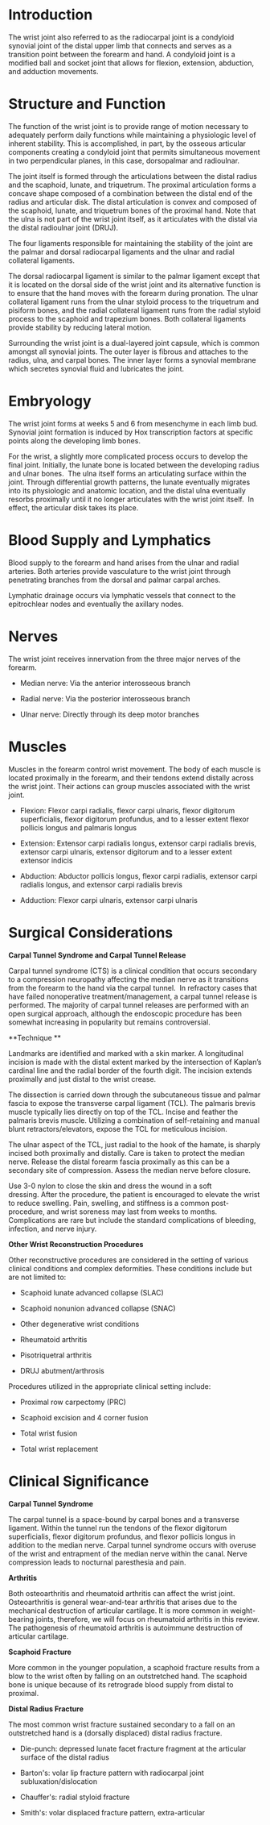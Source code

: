 # Introduction

The wrist joint also referred to as the radiocarpal joint is a condyloid synovial joint of the distal upper limb that connects and serves as a transition point between the forearm and hand. A condyloid joint is a modified ball and socket joint that allows for flexion, extension, abduction, and adduction movements.

# Structure and Function

The function of the wrist joint is to provide range of motion necessary to adequately perform daily functions while maintaining a physiologic level of inherent stability. This is accomplished, in part, by the osseous articular components creating a condyloid joint that permits simultaneous movement in two perpendicular planes, in this case, dorsopalmar and radioulnar.

The joint itself is formed through the articulations between the distal radius and the scaphoid, lunate, and triquetrum. The proximal articulation forms a concave shape composed of a combination between the distal end of the radius and articular disk. The distal articulation is convex and composed of the scaphoid, lunate, and triquetrum bones of the proximal hand. Note that the ulna is not part of the wrist joint itself, as it articulates with the distal via the distal radioulnar joint (DRUJ).

The four ligaments responsible for maintaining the stability of the joint are the palmar and dorsal radiocarpal ligaments and the ulnar and radial collateral ligaments.

The dorsal radiocarpal ligament is similar to the palmar ligament except that it is located on the dorsal side of the wrist joint and its alternative function is to ensure that the hand moves with the forearm during pronation. The ulnar collateral ligament runs from the ulnar styloid process to the triquetrum and pisiform bones, and the radial collateral ligament runs from the radial styloid process to the scaphoid and trapezium bones. Both collateral ligaments provide stability by reducing lateral motion.

Surrounding the wrist joint is a dual-layered joint capsule, which is common amongst all synovial joints. The outer layer is fibrous and attaches to the radius, ulna, and carpal bones. The inner layer forms a synovial membrane which secretes synovial fluid and lubricates the joint.

# Embryology

The wrist joint forms at weeks 5 and 6 from mesenchyme in each limb bud. Synovial joint formation is induced by Hox transcription factors at specific points along the developing limb bones.

For the wrist, a slightly more complicated process occurs to develop the final joint. Initially, the lunate bone is located between the developing radius and ulnar bones.  The ulna itself forms an articulating surface within the joint. Through differential growth patterns, the lunate eventually migrates into its physiologic and anatomic location, and the distal ulna eventually resorbs proximally until it no longer articulates with the wrist joint itself.  In effect, the articular disk takes its place.

# Blood Supply and Lymphatics

Blood supply to the forearm and hand arises from the ulnar and radial arteries. Both arteries provide vasculature to the wrist joint through penetrating branches from the dorsal and palmar carpal arches.

Lymphatic drainage occurs via lymphatic vessels that connect to the epitrochlear nodes and eventually the axillary nodes.

# Nerves

The wrist joint receives innervation from the three major nerves of the forearm.

- Median nerve: Via the anterior interosseous branch

- Radial nerve: Via the posterior interosseous branch

- Ulnar nerve: Directly through its deep motor branches

# Muscles

Muscles in the forearm control wrist movement. The body of each muscle is located proximally in the forearm, and their tendons extend distally across the wrist joint. Their actions can group muscles associated with the wrist joint.

- Flexion: Flexor carpi radialis, flexor carpi ulnaris, flexor digitorum superficialis, flexor digitorum profundus, and to a lesser extent flexor pollicis longus and palmaris longus

- Extension: Extensor carpi radialis longus, extensor carpi radialis brevis, extensor carpi ulnaris, extensor digitorum and to a lesser extent extensor indicis

- Abduction: Abductor pollicis longus, flexor carpi radialis, extensor carpi radialis longus, and extensor carpi radialis brevis

- Adduction: Flexor carpi ulnaris, extensor carpi ulnaris

# Surgical Considerations

**Carpal Tunnel Syndrome and Carpal Tunnel Release**

Carpal tunnel syndrome (CTS) is a clinical condition that occurs secondary to a compression neuropathy affecting the median nerve as it transitions from the forearm to the hand via the carpal tunnel.  In refractory cases that have failed nonoperative treatment/management, a carpal tunnel release is performed. The majority of carpal tunnel releases are performed with an open surgical approach, although the endoscopic procedure has been somewhat increasing in popularity but remains controversial.

**Technique
**

Landmarks are identified and marked with a skin marker. A longitudinal incision is made with the distal extent marked by the intersection of Kaplan’s cardinal line and the radial border of the fourth digit. The incision extends proximally and just distal to the wrist crease.

The dissection is carried down through the subcutaneous tissue and palmar fascia to expose the transverse carpal ligament (TCL). The palmaris brevis muscle typically lies directly on top of the TCL. Incise and feather the palmaris brevis muscle. Utilizing a combination of self-retaining and manual blunt retractors/elevators, expose the TCL for meticulous incision.

The ulnar aspect of the TCL, just radial to the hook of the hamate, is sharply incised both proximally and distally. Care is taken to protect the median nerve. Release the distal forearm fascia proximally as this can be a secondary site of compression. Assess the median nerve before closure.

Use 3-0 nylon to close the skin and dress the wound in a soft dressing. After the procedure, the patient is encouraged to elevate the wrist to reduce swelling. Pain, swelling, and stiffness is a common post-procedure, and wrist soreness may last from weeks to months. Complications are rare but include the standard complications of bleeding, infection, and nerve injury.

**Other Wrist Reconstruction Procedures**

Other reconstructive procedures are considered in the setting of various clinical conditions and complex deformities. These conditions include but are not limited to:

- Scaphoid lunate advanced collapse (SLAC)

- Scaphoid nonunion advanced collapse (SNAC)

- Other degenerative wrist conditions

- Rheumatoid arthritis
- Pisotriquetral arthritis
- DRUJ abutment/arthrosis

Procedures utilized in the appropriate clinical setting include:

- Proximal row carpectomy (PRC)

- Scaphoid excision and 4 corner fusion

- Total wrist fusion

- Total wrist replacement

# Clinical Significance

**Carpal Tunnel Syndrome**

The carpal tunnel is a space-bound by carpal bones and a transverse ligament. Within the tunnel run the tendons of the flexor digitorum superficialis, flexor digitorum profundus, and flexor pollicis longus in addition to the median nerve. Carpal tunnel syndrome occurs with overuse of the wrist and entrapment of the median nerve within the canal. Nerve compression leads to nocturnal paresthesia and pain.

**Arthritis**

Both osteoarthritis and rheumatoid arthritis can affect the wrist joint. Osteoarthritis is general wear-and-tear arthritis that arises due to the mechanical destruction of articular cartilage. It is more common in weight-bearing joints, therefore, we will focus on rheumatoid arthritis in this review. The pathogenesis of rheumatoid arthritis is autoimmune destruction of articular cartilage.

**Scaphoid Fracture**

More common in the younger population, a scaphoid fracture results from a blow to the wrist often by falling on an outstretched hand. The scaphoid bone is unique because of its retrograde blood supply from distal to proximal.

**Distal Radius Fracture**

The most common wrist fracture sustained secondary to a fall on an outstretched hand is a (dorsally displaced) distal radius fracture.

- Die-punch: depressed lunate facet fracture fragment at the articular surface of the distal radius

- Barton's: volar lip fracture pattern with radiocarpal joint subluxation/dislocation

- Chauffer's: radial styloid fracture

- Smith's: volar displaced fracture pattern, extra-articular